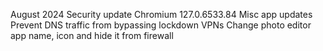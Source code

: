August 2024 Security update
Chromium 127.0.6533.84
Misc app updates
Prevent DNS traffic from bypassing lockdown VPNs
Change photo editor app name, icon and hide it from firewall